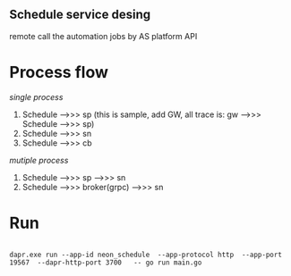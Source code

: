 Schedule service desing
----------------------------
remote call the automation jobs by AS platform API

# Process flow

*single process*
1. Schedule -->>> sp (this is sample, add GW, all trace is:  gw -->>> Schedule -->>> sp)
2. Schedule -->>> sn
3. Schedule -->>> cb


*mutiple process*
1. Schedule -->>> sp -->>> sn
2. Schedule -->>> broker(grpc) -->>> sn 


# Run

```shell

dapr.exe run --app-id neon_schedule  --app-protocol http  --app-port 19567  --dapr-http-port 3700   -- go run main.go

```

